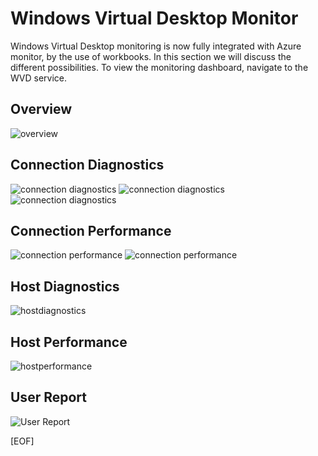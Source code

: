 
# Windows Virtual Desktop Monitor

Windows Virtual Desktop monitoring is now fully integrated with Azure monitor, by the use of workbooks.
In this section we will discuss the different possibilities. To view the monitoring dashboard, navigate to the WVD service.

## Overview

![overview](https://chlams.blob.core.windows.net/public/reddogproductions/pics/monitor/wvdinsights.png)

## Connection Diagnostics

![connection diagnostics](https://chlams.blob.core.windows.net/public/reddogproductions/pics/monitor/connectiondiag1.png)
![connection diagnostics](https://chlams.blob.core.windows.net/public/reddogproductions/pics/monitor/connectiondiag2.png)
![connection diagnostics](https://chlams.blob.core.windows.net/public/reddogproductions/pics/monitor/connectiondiag3.png)

## Connection Performance

![connection performance](https://chlams.blob.core.windows.net/public/reddogproductions/pics/monitor/connectionperf1.png)
![connection performance](https://chlams.blob.core.windows.net/public/reddogproductions/pics/monitor/connectionperf2.png)

## Host Diagnostics

![hostdiagnostics](https://chlams.blob.core.windows.net/public/reddogproductions/pics/monitor/hostdiagnostics.png)

## Host Performance

![hostperformance](https://chlams.blob.core.windows.net/public/reddogproductions/pics/monitor/hostperformance.png)

## User Report

![User Report](https://chlams.blob.core.windows.net/public/reddogproductions/pics/monitor/userreport1.png)

[EOF]
